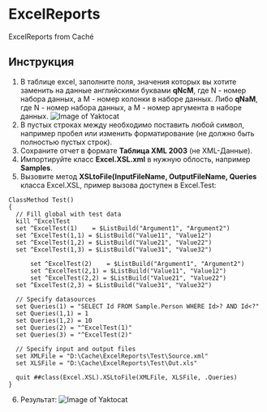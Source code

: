 # ExcelReports
ExcelReports from Caché
## Инструкция

1. В таблице excel, заполните поля, значения которых вы хотите заменить на данные английскими буквами **qNcM**, где N - номер набора данных, а M - номер колонки в наборе данных. Либо **qNaM**, где N - номер набора данных, а M - номер аргумента в наборе данных.
![Image of Yaktocat](http://savepic.ru/14518749.jpg)
2. В пустых строках между необходимо поставить любой символ, например пробел или изменить форматирование (не должно быть полностью пустых строк). 
3. Сохраните отчет в формате **Таблица XML 2003** (не XML-Данные).
4. Импортируйте класс **Excel.XSL.xml** в нужную облость, например **Samples**. 
5. Вызовите метод **XSLtoFile(InputFileName, OutputFileName, Queries** класса Excel.XSL, пример вызова доступен в Excel.Test:
  ```
ClassMethod Test()
{
	// Fill global with test data
	kill ^ExcelTest
	set ^ExcelTest(1)    = $ListBuild("Argument1", "Argument2")
	set ^ExcelTest(1,1) = $ListBuild("Value11", "Value12")
	set ^ExcelTest(1,2) = $ListBuild("Value21", "Value22")
	set ^ExcelTest(1,3) = $ListBuild("Value31", "Value32")
	
        set ^ExcelTest(2)    = $ListBuild("Argument1", "Argument2")
        set ^ExcelTest(2,1) = $ListBuild("Value11", "Value12")
        set ^ExcelTest(2,2) = $ListBuild("Value21", "Value22")
	set ^ExcelTest(2,3) = $ListBuild("Value31", "Value32")
	
	// Specify datasources
	set Queries(1) = "SELECT Id FROM Sample.Person WHERE Id>? AND Id<?"
	set Queries(1,1) = 1
	set Queries(1,2) = 10
	set Queries(2) = "^ExcelTest(1)"
	set Queries(3) = "^ExcelTest(2)"
	
	// Specify input and output files
	set XMLFile = "D:\Cache\ExcelReports\Test\Source.xml"
	set XLSFile = "D:\Cache\ExcelReports\Test\Out.xls"
	
	quit ##class(Excel.XSL).XSLtoFile(XMLFile, XLSFile, .Queries)
}
  ```
  
  6. Результат:
  ![Image of Yaktocat](http://savepic.ru/14494195.jpg)
